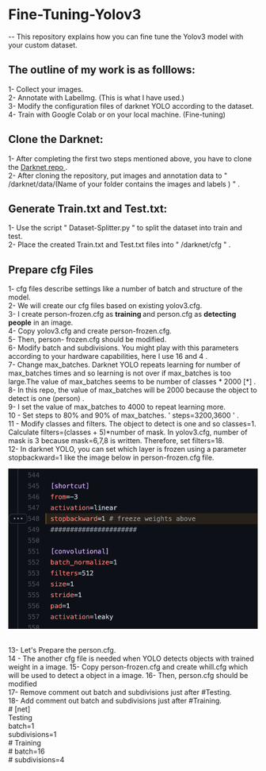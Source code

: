 # Fine-Tuning-Yolov3

-- This repository explains how you can fine tune the Yolov3 model with your custom dataset. 

## The outline of my work is as folllows: <br />
  1- Collect your images. <br />
  2- Annotate with LabelImg. (This is what I have used.)<br />
  3- Modify the configuration files of darknet YOLO according to the dataset. <br /> 
  4- Train with Google Colab or on your local machine. (Fine-tuning)<br />
## Clone the Darknet: <br />
  1- After completing the first two steps mentioned above, you have to clone the [Darknet repo ](https://github.com/pjreddie/darknet) . <br />
  2- After cloning the repository, put images and annotation data to  " /darknet/data/(Name of your folder contains the images and labels ) " .<br />
## Generate Train.txt and Test.txt: <br />
  1- Use the script " Dataset-Splitter.py " to split the dataset into train and test. <br />
  2- Place the created Train.txt and Test.txt files into  " /darknet/cfg " .<br />
  
## Prepare cfg Files  <br />
  1- cfg files describe  settings like a number of batch and structure of the model.<br />
  2- We will create our cfg files based on existing  yolov3.cfg.<br />
  3- I create person-frozen.cfg as <strong>training </strong> and person.cfg as <strong> detecting people</strong> in an image. <br />
  4- Copy yolov3.cfg and create person-frozen.cfg.<br />
  5- Then, person- frozen.cfg should be modified.<br />
  6- Modify batch and subdivisions. You might play with this parameters according to your hardware capabilities, here  I use 16 and 4 . <br />
  7- Change max_batches. Darknet YOLO repeats learning for number of max_batches times and so learning is not over if max_batches is too large.The value of      max_batches seems to be number of classes * 2000 [*] . <br />
  8- In this repo, the value of max_batches will be 2000 because the object to detect is one (person) .<br />
  9- I set the value of max_batches to 4000 to repeat learning more.<br />
  10 - Set steps to 80% and 90% of max_batches. ' steps=3200,3600 ' . <br />
  11 - Modify classes and filters. The object to detect is one and so classes=1. Calculate filters=(classes + 5)*number of mask. In yolov3.cfg, number of mask is 3 because mask=6,7,8 is written. Therefore, set filters=18. <br />
  12- In darknet YOLO, you can set which layer is frozen using a parameter stopbackward=1 like the image below in person-frozen.cfg file.<br />

   ![What is this](Frozen%20.png)
   
   <br />
   13- Let's Prepare the person.cfg.<br />
   14 - The another cfg file is needed when YOLO detects objects with trained weight in a image.
   15-  Copy person-frozen.cfg and create whill.cfg which will be used to detect a object in a image.
   16- Then, person.cfg should be modified<br />
   17- Remove comment out batch and subdivisions just after #Testing.<br />
   18- Add comment out batch and subdivisions just after #Training.<br /> 
   # 
      [net]<br />
      Testing<br />
      batch=1<br />
      subdivisions=1<br />
      # Training<br />
      # batch=16<br />
      # subdivisions=4<br />
      

